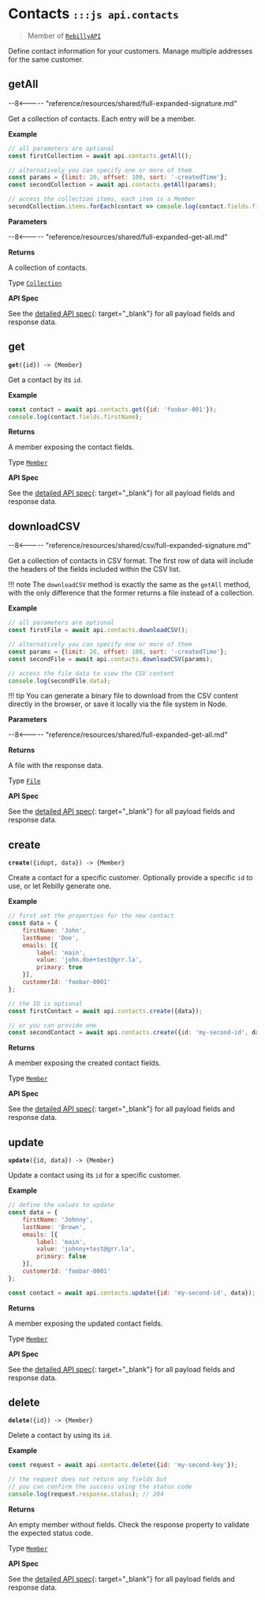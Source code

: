# Contacts <small>`:::js api.contacts`</small>

> Member of [`RebillyAPI`][goto-rebillyapi]

Define contact information for your customers. Manage multiple addresses for the same customer.


## getAll

--8<----- "reference/resources/shared/full-expanded-signature.md"

Get a collection of contacts. Each entry will be a member.


**Example**

```js
// all parameters are optional
const firstCollection = await api.contacts.getAll();

// alternatively you can specify one or more of them
const params = {limit: 20, offset: 100, sort: '-createdTime'}; 
const secondCollection = await api.contacts.getAll(params);

// access the collection items, each item is a Member
secondCollection.items.forEach(contact => console.log(contact.fields.firstName));
```

**Parameters**


--8<----- "reference/resources/shared/full-expanded-get-all.md"


**Returns**

A collection of contacts.

Type [`Collection`][goto-collection]


**API Spec**

See the [detailed API spec][1]{: target="_blank"} for all payload fields and response data.

## get
<div class="method"><code><strong>get</strong>({<span class="prop">id</span>}) -> <span class="return">{Member}</span></code></div>

Get a contact by its `id`.


**Example**

```js
const contact = await api.contacts.get({id: 'foobar-001'});
console.log(contact.fields.firstName);
```


**Returns**

A member exposing the contact fields.

Type [`Member`][goto-member]


**API Spec**

See the [detailed API spec][2]{: target="_blank"} for all payload fields and response data.

## downloadCSV

--8<----- "reference/resources/shared/csv/full-expanded-signature.md"

Get a collection of contacts in CSV format. The first row of data will include the headers of the fields included within the CSV list.

!!! note 
    The `downloadCSV` method is exactly the same as the `getAll` method, with the only difference that the former returns a file instead of a collection.
 
**Example**

```js
// all parameters are optional
const firstFile = await api.contacts.downloadCSV();

// alternatively you can specify one or more of them
const params = {limit: 20, offset: 100, sort: '-createdTime'}; 
const secondFile = await api.contacts.downloadCSV(params);

// access the file data to view the CSV content 
console.log(secondFile.data);
```

!!! tip
    You can generate a binary file to download from the CSV content directly in the browser, or save it locally via the file system in Node.

**Parameters**


--8<----- "reference/resources/shared/full-expanded-get-all.md"


**Returns**

A file with the response data.

Type [`File`][goto-file]


**API Spec**

See the [detailed API spec][1]{: target="_blank"} for all payload fields and response data.


## create
<div class="method"><code><strong>create</strong>({<span class="prop">id</span><span class="optional" title="optional">opt</span>, <span class="prop">data</span>}) -> <span class="return">{Member}</span></code></div>

Create a contact for a specific customer. Optionally provide a specific `id` to use, or let Rebilly generate one.

**Example**

```js
// first set the properties for the new contact
const data = {
    firstName: 'John',
    lastName: 'Doe',
    emails: [{
        label: 'main',
        value: 'john.doe+test@grr.la',
        primary: true
    }],
    customerId: 'foobar-0001'
};

// the ID is optional
const firstContact = await api.contacts.create({data});

// or you can provide one
const secondContact = await api.contacts.create({id: 'my-second-id', data});
```


**Returns**

A member exposing the created contact fields.

Type [`Member`][goto-member]


**API Spec**

See the [detailed API spec][3]{: target="_blank"} for all payload fields and response data.

## update
<div class="method"><code><strong>update</strong>({<span class="prop">id</span>, <span class="prop">data</span>}) -> <span class="return">{Member}</span></code></div>

Update a contact using its `id` for a specific customer.

**Example**

```js
// define the values to update
const data = {
    firstName: 'Johnny',
    lastName: 'Brown',
    emails: [{
        label: 'main',
        value: 'johnny+test@grr.la',
        primary: false
    }],
    customerId: 'foobar-0001'
};

const contact = await api.contacts.update({id: 'my-second-id', data});
```


**Returns**

A member exposing the updated contact fields.

Type [`Member`][goto-member]


**API Spec**

See the [detailed API spec][3]{: target="_blank"} for all payload fields and response data.


## delete
<div class="method"><code><strong>delete</strong>({<span class="prop">id</span>}) -> <span class="return">{Member}</span></code></div>

Delete a contact by using its `id`.  


**Example**

```js
const request = await api.contacts.delete({id: 'my-second-key'});

// the request does not return any fields but
// you can confirm the success using the status code
console.log(request.response.status); // 204
```


**Returns**

An empty member without fields. Check the response property to validate the expected status code.

Type [`Member`][goto-member]


**API Spec**

See the [detailed API spec][4]{: target="_blank"} for all payload fields and response data.

[goto-rebillyapi]: ../rebilly-api
[goto-collection]: ../types/collection
[goto-member]: ../types/member
[goto-file]: ../types/file
[1]: https://rebilly.github.io/RebillyAPI/#tag/Contacts%2Fpaths%2F~1contacts%2Fget
[2]: https://rebilly.github.io/RebillyAPI/#tag/Contacts%2Fpaths%2F~1contacts~1%7Bid%7D%2Fget
[3]: https://rebilly.github.io/RebillyAPI/#tag/Contacts%2Fpaths%2F~1contacts~1%7Bid%7D%2Fput
[4]: https://rebilly.github.io/RebillyAPI/#tag/Contacts%2Fpaths%2F~1contacts~1%7Bid%7D%2Fdelete
